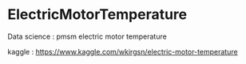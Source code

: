 # ElectricMotorTemperature
Data science : pmsm electric motor temperature

kaggle :
https://www.kaggle.com/wkirgsn/electric-motor-temperature